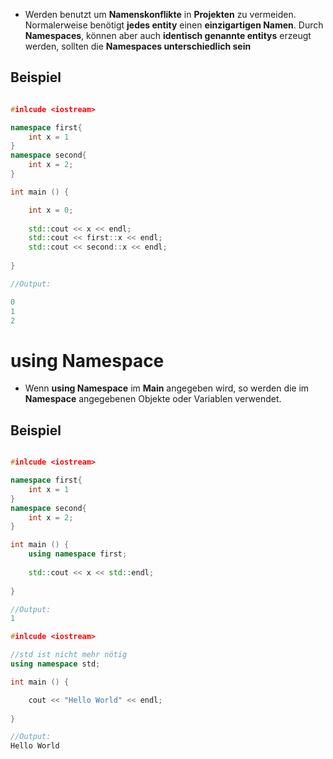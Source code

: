 - Werden benutzt um **Namenskonflikte** in **Projekten** zu vermeiden. Normalerweise benötigt **jedes entity** einen **einzigartigen Namen**. Durch **Namespaces**, können aber auch **identisch genannte entitys** erzeugt werden, sollten die **Namespaces unterschiedlich sein**


## Beispiel

```c++

#inlcude <iostream>

namespace first{
	int x = 1
}
namespace second{
	int x = 2;
}

int main () {

	int x = 0;
	
	std::cout << x << endl;
	std::cout << first::x << endl;
	std::cout << second::x << endl;
	
}

//Output:

0
1
2

```

# using Namespace

- Wenn **using Namespace** im **Main** angegeben wird, so werden die im **Namespace** angegebenen Objekte oder Variablen verwendet.

## Beispiel

```c++

#inlcude <iostream>

namespace first{
	int x = 1
}
namespace second{
	int x = 2;
}

int main () {
	using namespace first;
	
	std::cout << x << std::endl;
	
}

//Output:
1
```

```c++
#inlcude <iostream>

//std ist nicht mehr nötig
using namespace std;

int main () {

	cout << "Hello World" << endl;
	
}

//Output:
Hello World
```